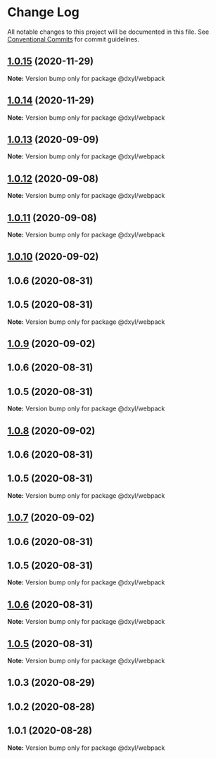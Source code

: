 # Change Log

All notable changes to this project will be documented in this file.
See [Conventional Commits](https://conventionalcommits.org) for commit guidelines.

## [1.0.15](https://github.com/fanyonglong/DxWebpack/compare/@dxyl/webpack@1.0.14...@dxyl/webpack@1.0.15) (2020-11-29)

**Note:** Version bump only for package @dxyl/webpack





## [1.0.14](https://github.com/fanyonglong/DxWebpack/compare/@dxyl/webpack@1.0.13...@dxyl/webpack@1.0.14) (2020-11-29)

**Note:** Version bump only for package @dxyl/webpack






## [1.0.13](https://github.com/fanyonglong/DxWebpack/compare/@dxyl/webpack@1.0.12...@dxyl/webpack@1.0.13) (2020-09-09)

**Note:** Version bump only for package @dxyl/webpack





## [1.0.12](https://github.com/fanyonglong/DxWebpack/compare/@dxyl/webpack@1.0.11...@dxyl/webpack@1.0.12) (2020-09-08)

**Note:** Version bump only for package @dxyl/webpack





## [1.0.11](https://github.com/fanyonglong/DxWebpack/compare/@dxyl/webpack@1.0.10...@dxyl/webpack@1.0.11) (2020-09-08)

**Note:** Version bump only for package @dxyl/webpack





## [1.0.10](https://github.com/fanyonglong/DxWebpack/compare/@dxyl/webpack@1.0.3...@dxyl/webpack@1.0.10) (2020-09-02)



## 1.0.6 (2020-08-31)



## 1.0.5 (2020-08-31)

**Note:** Version bump only for package @dxyl/webpack





## [1.0.9](https://github.com/fanyonglong/DxWebpack/compare/@dxyl/webpack@1.0.3...@dxyl/webpack@1.0.9) (2020-09-02)



## 1.0.6 (2020-08-31)



## 1.0.5 (2020-08-31)

**Note:** Version bump only for package @dxyl/webpack





## [1.0.8](https://github.com/fanyonglong/DxWebpack/compare/@dxyl/webpack@1.0.3...@dxyl/webpack@1.0.8) (2020-09-02)



## 1.0.6 (2020-08-31)



## 1.0.5 (2020-08-31)

**Note:** Version bump only for package @dxyl/webpack





## [1.0.7](https://github.com/fanyonglong/DxWebpack/compare/@dxyl/webpack@1.0.3...@dxyl/webpack@1.0.7) (2020-09-02)



## 1.0.6 (2020-08-31)



## 1.0.5 (2020-08-31)

**Note:** Version bump only for package @dxyl/webpack





## [1.0.6](https://github.com/fanyonglong/DxWebpack/compare/v1.0.5...v1.0.6) (2020-08-31)

**Note:** Version bump only for package @dxyl/webpack





## [1.0.5](https://github.com/fanyonglong/DxWebpack/compare/v1.0.2...v1.0.5) (2020-08-31)

**Note:** Version bump only for package @dxyl/webpack






## 1.0.3 (2020-08-29)



## 1.0.2 (2020-08-28)



## 1.0.1 (2020-08-28)

**Note:** Version bump only for package @dxyl/webpack

